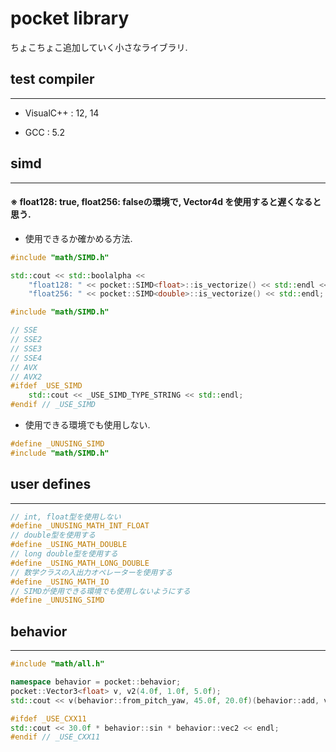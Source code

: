 # pocket library
ちょこちょこ追加していく小さなライブラリ.

## test compiler
***
* VisualC++ : 12, 14

* GCC : 5.2

## simd
***
#### ※ float128: true, float256: falseの環境で, Vector4d を使用すると遅くなると思う.

* 使用できるか確かめる方法.
```cpp
#include "math/SIMD.h"

std::cout << std::boolalpha <<
	"float128: " << pocket::SIMD<float>::is_vectorize() << std::endl <<
	"float256: " << pocket::SIMD<double>::is_vectorize() << std::endl;
```
```cpp
#include "math/SIMD.h"

// SSE
// SSE2
// SSE3
// SSE4
// AVX
// AVX2
#ifdef _USE_SIMD
	std::cout << _USE_SIMD_TYPE_STRING << std::endl;
#endif // _USE_SIMD
```

* 使用できる環境でも使用しない.
```cpp
#define _UNUSING_SIMD
#include "math/SIMD.h"
```

## user defines
***
```cpp
// int, float型を使用しない
#define _UNUSING_MATH_INT_FLOAT
// double型を使用する
#define _USING_MATH_DOUBLE
// long double型を使用する
#define _USING_MATH_LONG_DOUBLE
// 数学クラスの入出力オペレーターを使用する
#define _USING_MATH_IO
// SIMDが使用できる環境でも使用しないようにする
#define _UNUSING_SIMD
```

## behavior
***
```cpp
#include "math/all.h"

namespace behavior = pocket::behavior;
pocket::Vector3<float> v, v2(4.0f, 1.0f, 5.0f);
std::cout << v(behavior::from_pitch_yaw, 45.0f, 20.0f)(behavior::add, v2)(behavior::normalize)(behavior::dot, v2) << std::endl;

#ifdef _USE_CXX11
std::cout << 30.0f * behavior::sin * behavior::vec2 << endl;
#endif // _USE_CXX11
```
